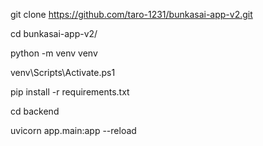 git clone https://github.com/taro-1231/bunkasai-app-v2.git

cd bunkasai-app-v2/

python -m venv venv

venv\Scripts\Activate.ps1

pip install -r requirements.txt

cd backend

uvicorn app.main:app --reload

